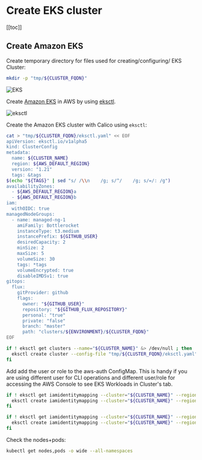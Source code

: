 # Create EKS cluster

[[toc]]

## Create Amazon EKS

Create temporary directory for files used for creating/configuring/ EKS Cluster:

```bash
mkdir -p "tmp/${CLUSTER_FQDN}"
```

![EKS](https://raw.githubusercontent.com/aws-samples/eks-workshop/65b766c494a5b4f5420b2912d8373c4957163541/static/images/3-service-animated.gif
"EKS")

Create [Amazon EKS](https://aws.amazon.com/eks/) in AWS by using [eksctl](https://eksctl.io/).

![eksctl](https://raw.githubusercontent.com/weaveworks/eksctl/c365149fc1a0b8d357139cbd6cda5aee8841c16c/logo/eksctl.png
"eksctl")

Create the Amazon EKS cluster with Calico using `eksctl`:

```bash
cat > "tmp/${CLUSTER_FQDN}/eksctl.yaml" << EOF
apiVersion: eksctl.io/v1alpha5
kind: ClusterConfig
metadata:
  name: ${CLUSTER_NAME}
  region: ${AWS_DEFAULT_REGION}
  version: "1.21"
  tags: &tags
$(echo "${TAGS}" | sed "s/ /\\n    /g; s/^/    /g; s/=/: /g")
availabilityZones:
  - ${AWS_DEFAULT_REGION}a
  - ${AWS_DEFAULT_REGION}b
iam:
  withOIDC: true
managedNodeGroups:
  - name: managed-ng-1
    amiFamily: Bottlerocket
    instanceType: t3.medium
    instancePrefix: ${GITHUB_USER}
    desiredCapacity: 2
    minSize: 2
    maxSize: 5
    volumeSize: 30
    tags: *tags
    volumeEncrypted: true
    disableIMDSv1: true
gitops:
  flux:
    gitProvider: github
    flags:
      owner: "${GITHUB_USER}"
      repository: "${GITHUB_FLUX_REPOSITORY}"
      personal: "true"
      private: "false"
      branch: "master"
      path: "clusters/${ENVIRONMENT}/${CLUSTER_FQDN}"
EOF

if ! eksctl get clusters --name="${CLUSTER_NAME}" &> /dev/null ; then
  eksctl create cluster --config-file "tmp/${CLUSTER_FQDN}/eksctl.yaml" --kubeconfig "${KUBECONFIG}"
fi
```

Add add the user or role to the aws-auth ConfigMap. This is handy if you are
using different user for CLI operations and different user/role for accessing
the AWS Console to see EKS Workloads in Cluster's tab.

```bash
if ! eksctl get iamidentitymapping --cluster="${CLUSTER_NAME}" --region="${AWS_DEFAULT_REGION}" --arn="${AWS_CONSOLE_ADMIN_ROLE_ARN}" &> /dev/null && [[ -z ${AWS_CONSOLE_ADMIN_ROLE_ARN+x} ]] ; then
  eksctl create iamidentitymapping --cluster="${CLUSTER_NAME}" --region="${AWS_DEFAULT_REGION}" --arn="${AWS_CONSOLE_ADMIN_ROLE_ARN}" --group system:masters --username admin
fi

if ! eksctl get iamidentitymapping --cluster="${CLUSTER_NAME}" --region="${AWS_DEFAULT_REGION}" --arn="${AWS_USER_ROLE_ARN}" &> /dev/null && [[ -z ${AWS_USER_ROLE_ARN+x} ]] ; then
  eksctl create iamidentitymapping --cluster="${CLUSTER_NAME}" --region="${AWS_DEFAULT_REGION}" --arn="${AWS_USER_ROLE_ARN}" --group system:masters --username admin
fi
```

Check the nodes+pods:

```bash
kubectl get nodes,pods -o wide --all-namespaces
```

